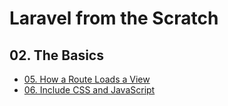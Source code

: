 # Laravel from the Scratch

## 02. The Basics

- [05. How a Route Loads a View](./the-basics/how-a-route-loads-a-view.md)
- [06. Include CSS and JavaScript](./the-basics/include-css-and-javascript.md)

